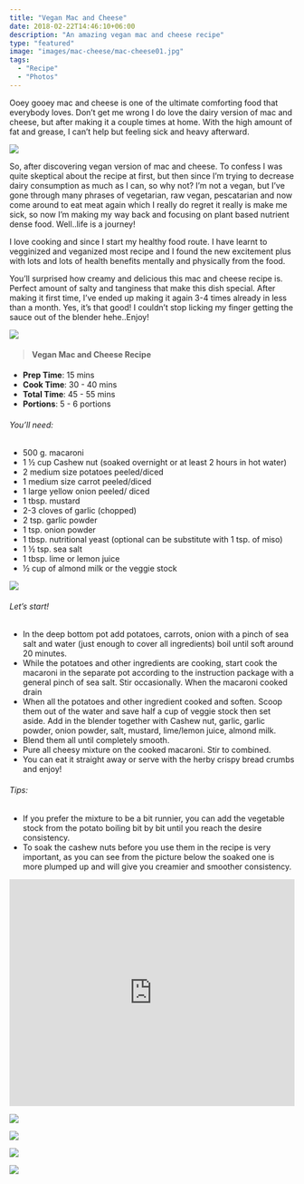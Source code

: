 ```yaml
---
title: "Vegan Mac and Cheese"
date: 2018-02-22T14:46:10+06:00
description: "An amazing vegan mac and cheese recipe"
type: "featured"
image: "images/mac-cheese/mac-cheese01.jpg"
tags:
  - "Recipe"
  - "Photos"
---
```


Ooey gooey mac and cheese is one of the ultimate comforting food that everybody loves. Don’t get me wrong I do love the dairy version of mac and cheese, but after making it a couple times at home. With the high amount of fat and grease, I can’t help but feeling sick and heavy afterward.

![](../images/mac-cheese/mac-cheese02.jpg)

So, after discovering vegan version of mac and cheese. To confess I was quite skeptical about the recipe at first, but then since I’m trying to decrease dairy consumption as much as I can, so why not? I’m not a vegan, but I’ve gone through many phrases of vegetarian, raw vegan, pescatarian and now come around to eat meat again which I really do regret it really is make me sick, so now I’m making my way back and focusing on plant based nutrient dense food. Well..life is a journey!

I love cooking and since I start my healthy food route. I have learnt to vegginized and veganized most recipe and I found the new excitement plus with lots and lots of health benefits mentally and physically from the food.

You’ll surprised how creamy and delicious this mac and cheese recipe is. Perfect amount of salty and tanginess that make this dish special. After making it first time, I’ve ended up making it again 3-4 times already in less than a month. Yes, it’s that good! I couldn’t stop licking my finger getting the sauce out of the blender hehe..Enjoy!

![](../images/mac-cheese/mac-cheese03.jpg)

>#### Vegan Mac and Cheese Recipe

- **Prep Time**: 15 mins
- **Cook Time**: 30 - 40 mins
- **Total Time**: 45 - 55 mins
- **Portions**: 5 - 6 portions

###### You’ll need:
- 500 g. macaroni
- 1 ½ cup Cashew nut (soaked overnight or at least 2 hours in hot water)
- 2 medium size potatoes peeled/diced
- 1 medium size carrot peeled/diced
- 1 large yellow onion peeled/ diced
- 1 tbsp. mustard
- 2-3 cloves of garlic (chopped)
- 2 tsp. garlic powder
- 1 tsp. onion powder
- 1 tbsp. nutritional yeast (optional can be substitute with 1 tsp. of miso)
- 1 ½ tsp. sea salt
- 1 tbsp. lime or lemon juice
- ½ cup of almond milk or the veggie stock

![](../images/mac-cheese/mac-cheese04.jpg)

###### Let’s start!
- In the deep bottom pot add potatoes, carrots, onion with a pinch of sea salt and water (just enough to cover all ingredients) boil until soft around 20 minutes.
- While the potatoes and other ingredients are cooking, start cook the macaroni in the separate pot according to the instruction package with a general pinch of sea salt. Stir occasionally. When the macaroni cooked drain
- When all the potatoes and other ingredient cooked and soften. Scoop them out of the water and save half a cup of veggie stock then set aside. Add in the blender together with Cashew nut, garlic, garlic powder, onion powder, salt, mustard, lime/lemon juice, almond milk.
- Blend them all until completely smooth.
- Pure all cheesy mixture on the cooked macaroni. Stir to combined.
- You can eat it straight away or serve with the herby crispy bread crumbs and enjoy!
###### Tips:
- If you prefer the mixture to be a bit runnier, you can add the vegetable stock from the potato boiling bit by bit until you reach the desire consistency.
- To soak the cashew nuts before you use them in the recipe is very important, as you can see from the picture below the soaked one is more plumped up and will give you creamier and smoother consistency.

<iframe title="Vegan Mac&amp;Cheese" src="https://www.youtube.com/embed/c4XQMkE8BIg?feature=oembed" frameborder="0" allow="accelerometer; autoplay; encrypted-media; gyroscope; picture-in-picture" allowfullscreen="true" id="fitvid0" width="100%" height="400px"></iframe>

![](../images/mac-cheese/mac-cheese05.jpg)

![](../images/mac-cheese/mac-cheese06.jpg)

![](../images/mac-cheese/mac-cheese07.jpg)

![](../images/mac-cheese/mac-cheese08.jpg)
